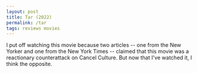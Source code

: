 ```yaml
---
layout: post
title: Tar (2022)
permalink: /tar
tags: reviews movies
---
```


I put off watching this movie because two articles -- one from the New Yorker and one from the New York Times -- claimed that this movie was a reactionary counterattack on Cancel Culture.
But now that I've watched it, I think the opposite.
<!--more-->
